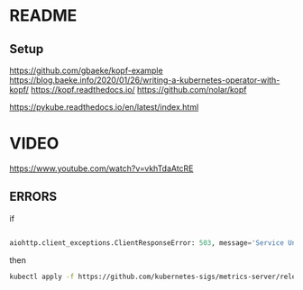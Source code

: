 # README

## Setup

https://github.com/gbaeke/kopf-example
https://blog.baeke.info/2020/01/26/writing-a-kubernetes-operator-with-kopf/
https://kopf.readthedocs.io/
https://github.com/nolar/kopf

https://pykube.readthedocs.io/en/latest/index.html

# VIDEO
https://www.youtube.com/watch?v=vkhTdaAtcRE

## ERRORS

if

```python

aiohttp.client_exceptions.ClientResponseError: 503, message='Service Unavailable', url=URL('https://127.0.0.1:6443/apis/metrics.k8s.io/v1beta1')

```

then

```bash
kubectl apply -f https://github.com/kubernetes-sigs/metrics-server/releases/latest/download/components.yaml
```

